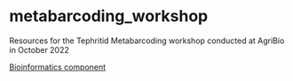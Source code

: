# metabarcoding_workshop
Resources for the Tephritid Metabarcoding workshop conducted at AgriBio in October 2022

[Bioinformatics component](https://alexpiper.github.io/metabarcoding_workshop/bioinformatics_targets.html)
